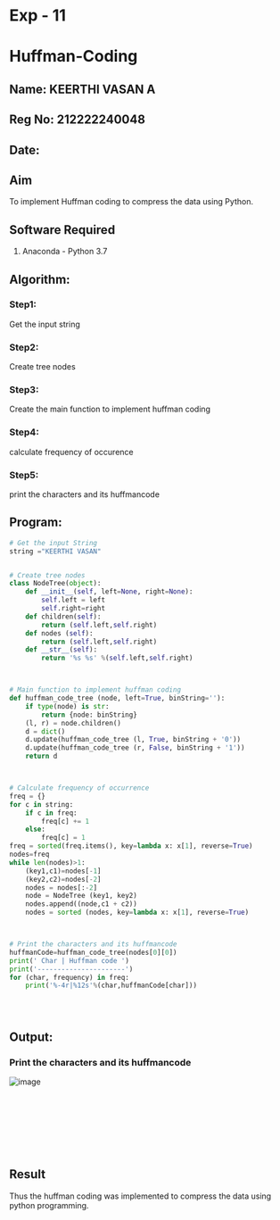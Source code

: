 # Exp - 11
# Huffman-Coding
## Name: KEERTHI VASAN A
## Reg No: 212222240048
## Date:
## Aim
To implement Huffman coding to compress the data using Python.

## Software Required
1. Anaconda - Python 3.7

## Algorithm:
### Step1:

 Get the input string

### Step2:

Create tree nodes

### Step3:

Create the main function to implement huffman coding

### Step4:

calculate frequency of occurence

### Step5:

print the characters and its huffmancode

 
## Program:

``` Python
# Get the input String
string ="KEERTHI VASAN"


# Create tree nodes
class NodeTree(object):
    def __init__(self, left=None, right=None): 
        self.left = left
        self.right=right
    def children(self):
        return (self.left,self.right)
    def nodes (self):
        return (self.left,self.right)
    def __str__(self):
        return '%s %s' %(self.left,self.right)



# Main function to implement huffman coding
def huffman_code_tree (node, left=True, binString=''):
    if type(node) is str:
        return {node: binString}
    (l, r) = node.children()
    d = dict()
    d.update(huffman_code_tree (l, True, binString + '0'))
    d.update(huffman_code_tree (r, False, binString + '1'))
    return d



# Calculate frequency of occurrence
freq = {}
for c in string:
    if c in freq:
        freq[c] += 1
    else:
        freq[c] = 1
freq = sorted(freq.items(), key=lambda x: x[1], reverse=True)
nodes=freq
while len(nodes)>1:
    (key1,c1)=nodes[-1]
    (key2,c2)=nodes[-2]
    nodes = nodes[:-2]
    node = NodeTree (key1, key2)
    nodes.append((node,c1 + c2))
    nodes = sorted (nodes, key=lambda x: x[1], reverse=True)



# Print the characters and its huffmancode
huffmanCode=huffman_code_tree(nodes[0][0])
print(' Char | Huffman code ') 
print('----------------------')
for (char, frequency) in freq:
    print('%-4r|%12s'%(char,huffmanCode[char]))





```
## Output:

### Print the characters and its huffmancode
![image](https://github.com/user-attachments/assets/66e05564-7bc3-4e07-8219-c606a0b3ba17)

<br>
<br>
<br>
<br>
<br>
<br>



## Result
Thus the huffman coding was implemented to compress the data using python programming.
